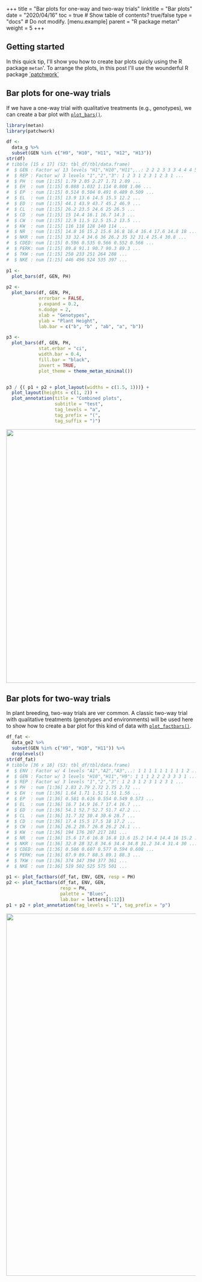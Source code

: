 +++
title = "Bar plots for one-way and two-way trials"
linktitle = "Bar plots"
date = "2020/04/16"
toc = true  # Show table of contents? true/false
type = "docs"  # Do not modify.
[menu.example]
    parent = "R package metan"
    weight = 5
+++




## Getting started

In this quick tip, I'll show you how to create bar plots quicly using the R package `metan`'. To arrange the plots, in this post I'll use the wounderful R package [´patchwork`](https://patchwork.data-imaginist.com/)

## Bar plots for one-way trials

If we have a one-way trial with qualitative treatments (e.g., genotypes), we can create a bar plot with [`plot_bars()`](https://tiagoolivoto.github.io/metan/reference/barplots.html).


```r
library(metan)
library(patchwork)

df <- 
  data_g %>% 
  subset(GEN %in% c("H9", "H10", "H11", "H12", "H13"))
str(df)
# tibble [15 x 17] (S3: tbl_df/tbl/data.frame)
#  $ GEN : Factor w/ 13 levels "H1","H10","H11",..: 2 2 2 3 3 3 4 4 4 5 ...
#  $ REP : Factor w/ 3 levels "1","2","3": 1 2 3 1 2 3 1 2 3 1 ...
#  $ PH  : num [1:15] 1.79 2.05 2.27 1.71 2.09 ...
#  $ EH  : num [1:15] 0.888 1.032 1.114 0.808 1.06 ...
#  $ EP  : num [1:15] 0.514 0.504 0.491 0.489 0.509 ...
#  $ EL  : num [1:15] 13.9 13.6 14.5 15.5 12.2 ...
#  $ ED  : num [1:15] 44.1 43.9 43.7 45.2 46.9 ...
#  $ CL  : num [1:15] 26.2 23.5 24.6 25 26.5 ...
#  $ CD  : num [1:15] 15 14.4 16.1 16.7 14.3 ...
#  $ CW  : num [1:15] 12.9 11.5 12.5 15.2 13.5 ...
#  $ KW  : num [1:15] 116 118 128 140 114 ...
#  $ NR  : num [1:15] 14.8 16 15.2 15.6 16.8 16.4 16.4 17.6 14.8 18 ...
#  $ NKR : num [1:15] 33 32.4 34.6 36 26.2 35 32 31.4 25.4 30.8 ...
#  $ CDED: num [1:15] 0.596 0.535 0.566 0.552 0.566 ...
#  $ PERK: num [1:15] 89.8 91.1 90.7 90.3 89.3 ...
#  $ TKW : num [1:15] 258 233 251 264 288 ...
#  $ NKE : num [1:15] 446 496 524 535 397 ...

p1 <- 
  plot_bars(df, GEN, PH)

p2 <- 
  plot_bars(df, GEN, PH,
            errorbar = FALSE,
            y.expand = 0.2,
            n.dodge = 2,
            xlab = "Genotypes",
            ylab = "Plant Height",
            lab.bar = c("b", "b" , "ab", "a", "b"))

p3 <- 
  plot_bars(df, GEN, PH,
            stat.erbar = "ci",
            width.bar = 0.4,
            fill.bar = "black",
            invert = TRUE,
            plot_theme = theme_metan_minimal())


p3 / {( p1 + p2 + plot_layout(widths = c(1.5, 1)))} +
  plot_layout(heights = c(1, 2)) +
  plot_annotation(title = "Combined plots",
                  subtitle = "test",
                  tag_levels = "a",
                  tag_prefix = "(",
                  tag_suffix = ")")
```

<img src="/tutorials/metan/plots_files/figure-html/unnamed-chunk-1-1.png" width="672" style="display: block; margin: auto;" />


## Bar plots for two-way trials

In plant breeding, two-way trials are ver common. A classic two-way trial with qualitative treatments (genotypes and environments) will be used here to show how to create a bar plot for this kind of data with [`plot_factbars()`](https://tiagoolivoto.github.io/metan/reference/barplots.html).


```r
df_fat <- 
  data_ge2 %>% 
  subset(GEN %in% c("H9", "H10", "H11")) %>% 
  droplevels()
str(df_fat)
# tibble [36 x 18] (S3: tbl_df/tbl/data.frame)
#  $ ENV : Factor w/ 4 levels "A1","A2","A3",..: 1 1 1 1 1 1 1 1 1 2 ...
#  $ GEN : Factor w/ 3 levels "H10","H11","H9": 1 1 1 2 2 2 3 3 3 1 ...
#  $ REP : Factor w/ 3 levels "1","2","3": 1 2 3 1 2 3 1 2 3 1 ...
#  $ PH  : num [1:36] 2.83 2.79 2.72 2.75 2.72 ...
#  $ EH  : num [1:36] 1.64 1.71 1.51 1.51 1.56 ...
#  $ EP  : num [1:36] 0.581 0.616 0.554 0.549 0.573 ...
#  $ EL  : num [1:36] 16.7 14.9 16.7 17.4 16.7 ...
#  $ ED  : num [1:36] 54.1 52.7 52.7 51.7 47.2 ...
#  $ CL  : num [1:36] 31.7 32 30.4 30.6 28.7 ...
#  $ CD  : num [1:36] 17.4 15.5 17.5 18 17.2 ...
#  $ CW  : num [1:36] 26.2 20.7 26.8 26.2 24.1 ...
#  $ KW  : num [1:36] 194 176 207 217 181 ...
#  $ NR  : num [1:36] 15.6 17.6 16.8 16.8 13.6 15.2 14.4 14.4 16 15.2 ...
#  $ NKR : num [1:36] 32.8 28 32.8 34.6 34.4 34.8 31.2 34.4 31.4 30 ...
#  $ CDED: num [1:36] 0.586 0.607 0.577 0.594 0.608 ...
#  $ PERK: num [1:36] 87.9 89.7 88.5 89.1 88.3 ...
#  $ TKW : num [1:36] 374 347 394 377 361 ...
#  $ NKE : num [1:36] 519 502 525 575 501 ...

p1 <- plot_factbars(df_fat, ENV, GEN, resp = PH)
p2 <- plot_factbars(df_fat, ENV, GEN,
                    resp = PH,
                    palette = "Blues",
                    lab.bar = letters[1:12])
p1 + p2 + plot_annotation(tag_levels = "1", tag_prefix = "p")
```

<img src="/tutorials/metan/plots_files/figure-html/unnamed-chunk-2-1.png" width="960" style="display: block; margin: auto;" />

